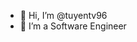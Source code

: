 - 👋 Hi, I’m @tuyentv96
- 👀 I’m a Software Engineer

<!---
tuyentv96/tuyentv96 is a ✨ special ✨ repository because its `README.md` (this file) appears on your GitHub profile.
You can click the Preview link to take a look at your changes.
--->

